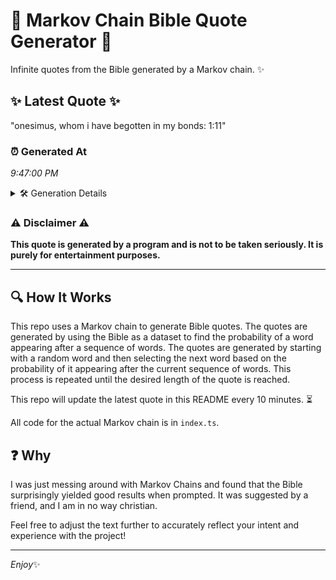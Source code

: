 # 📖 Markov Chain Bible Quote Generator 📖

Infinite quotes from the Bible generated by a Markov chain. ✨

## ✨ Latest Quote ✨
"onesimus, whom i have begotten in my bonds: 1:11"

### ⏰ Generated At
*9:47:00 PM*

<details>
    <summary>🛠️ Generation Details</summary>
    <p>
        <strong>🌱 Seed:</strong> onesimus,<br>
        <strong>🔄 Iterations:</strong> 8<br>
        <strong>📜 Context History:</strong><br>[ onesimus, ]: whom<br>[ onesimus,, whom ]: i<br>[ onesimus,, whom, i ]: have<br>[ onesimus,, whom, i, have ]: begotten<br>[ onesimus,, whom, i, have, begotten ]: in<br>[ onesimus,, whom, i, have, begotten, in ]: my<br>[ whom, i, have, begotten, in, my ]: bonds:<br>[ i, have, begotten, in, my, bonds: ]: 1:11<br>
    </p>
</details>

### ⚠️ Disclaimer ⚠️
**This quote is generated by a program and is not to be taken seriously. It is purely for entertainment purposes.**

---

## 🔍 How It Works

This repo uses a Markov chain to generate Bible quotes. The quotes are generated by using the Bible as a dataset to find the probability of a word appearing after a sequence of words. The quotes are generated by starting with a random word and then selecting the next word based on the probability of it appearing after the current sequence of words. This process is repeated until the desired length of the quote is reached.

This repo will update the latest quote in this README every 10 minutes. ⏳

All code for the actual Markov chain is in `index.ts`.

## ❓ Why

I was just messing around with Markov Chains and found that the Bible surprisingly yielded good results when prompted. 
It was suggested by a friend, and I am in no way christian.

Feel free to adjust the text further to accurately reflect your intent and experience with the project!

---

*Enjoy*✨
